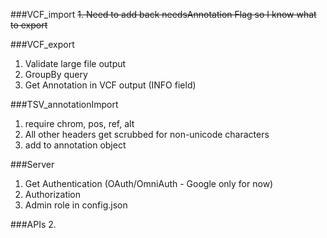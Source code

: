 ###VCF_import
~~1. Need to add back needsAnnotation Flag so I know what to export~~

###VCF_export
1.  Validate large file output
2.  GroupBy query
3.  Get Annotation in VCF output (INFO field)

###TSV_annotationImport
1. require chrom, pos, ref, alt
2. All other headers get scrubbed for non-unicode characters
3. add to annotation object
 
###Server
1.  Get Authentication (OAuth/OmniAuth - Google only for now)
2.  Authorization
3.  Admin role in config.json

###APIs
2. 

